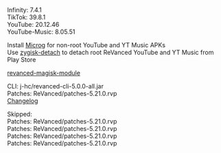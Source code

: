 Infinity: 7.4.1  
TikTok: 39.8.1  
YouTube: 20.12.46  
YouTube-Music: 8.05.51  

Install [Microg](https://github.com/ReVanced/GmsCore/releases) for non-root YouTube and YT Music APKs  
Use [zygisk-detach](https://github.com/j-hc/zygisk-detach) to detach root ReVanced YouTube and YT Music from Play Store  

[revanced-magisk-module](https://github.com/j-hc/revanced-magisk-module)
  
CLI: j-hc/revanced-cli-5.0.0-all.jar  
Patches: ReVanced/patches-5.21.0.rvp  
[Changelog](https://github.com/ReVanced/revanced-patches/releases/tag/v5.21.0)  

Skipped:  
Patches: ReVanced/patches-5.21.0.rvp  
Patches: ReVanced/patches-5.21.0.rvp  
Patches: ReVanced/patches-5.21.0.rvp  
Patches: ReVanced/patches-5.21.0.rvp          
